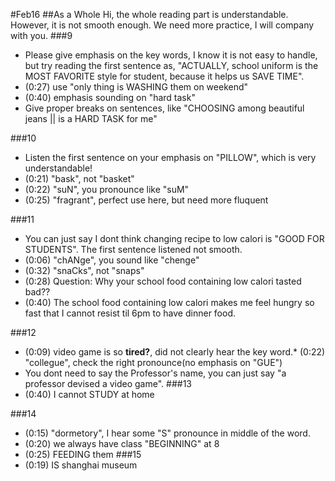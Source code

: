 #Feb16
##As a Whole
Hi, the whole reading part is understandable. However, it is not smooth enough. We need more practice, I will company with you.
###9
* Please give emphasis on the key words, I know it is not easy to handle, but try reading the first sentence as, "ACTUALLY, school uniform is the MOST FAVORITE style for student, because it helps us SAVE TIME". 
* (0:27) use "only thing is WASHING them on weekend"
* (0:40) emphasis sounding on "hard task" 
* Give proper breaks on sentences, like "CHOOSING among beautiful jeans || is a HARD TASK for me"

###10
* Listen the first sentence on your emphasis on "PILLOW", which is very understandable! 
* (0:21) "bask", not "basket"
* (0:22) "suN", you pronounce like "suM" 
* (0:25) "fragrant", perfect use here, but need more fluquent
 
###11
* You can just say I dont think changing recipe to low calori is "GOOD FOR STUDENTS". The first sentence listened not smooth.
* (0:06) "chANge", you sound like "chenge"
* (0:32) "snaCks", not "snaps"
* (0:28) Question: Why your school food containing low calori tasted bad??
* (0:40) The school food containing low calori makes me feel hungry so fast that I cannot resist til 6pm to have dinner food.

###12
* (0:09) video game is so **tired?**, did not clearly hear the key word.* (0:22) "collegue", check the right pronounce(no emphasis on "GUE")
* You dont need to say the Professor's name, you can just say "a professor devised a video game".
###13
* (0:40) I cannot STUDY at home

###14
* (0:15) "dormetory", I hear some "S" pronounce in middle of the word.
* (0:20) we always have class "BEGINNING" at 8
* (0:25) FEEDING them
###15
* (0:19) IS shanghai museum

